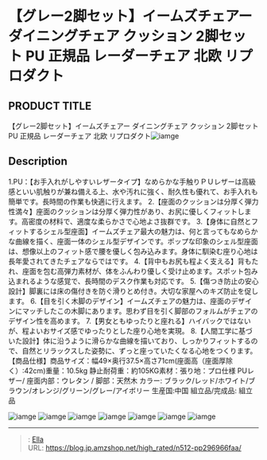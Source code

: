 # 【グレー2脚セット】イームズチェアー ダイニングチェア クッション 2脚セット PU 正規品 レーダーチェア 北欧 リプロダクト


## PRODUCT TITLE 

【グレー2脚セット】イームズチェアー ダイニングチェア クッション 2脚セット PU 正規品 レーダーチェア 北欧 リプロダクト![iamge](https://b2bfiles1.gigab2b.cn/image/wkseller/301/PP187235/20191113_d155c6e9f0a95472319580177aa14636.jpg)

## Description

1.PU：【お手入れがしやすいレザータイプ】なめらかな手触りＰＵレザーは高級感といい肌触りが兼ね備える上、水や汚れに強く、耐久性も優れて、お手入れも簡単です。長時間の作業も快適に行えます。
2.【座面のクッションは分厚く弾力性満々】座面のクッションは分厚く弾力性があり、お尻に優しくフィットします。高密度の材料で、適度な柔らかさで心地よさ抜群です。
3.【身体に自然とフィットするシェル型座面】イームズチェア最大の魅力は、何と言ってもなめらかな曲線を描く、座面一体のシェル型デザインです。ポップな印象のシェル型座面は、想像以上のフィット感で腰を優しく包み込みます。身体に馴染む座り心地は長年愛されてきたチェアならではです。
4.【背中もお尻も程よく支える】背もたれ、座面を包む高弾力素材が、体をふんわり優しく受け止めます。スポット包み込まれるような感覚で、長時間のデスク作業も対応です。
5.【傷つき防止の安心設計】脚裏には床の傷付きを防ぐ滑りとめ付き。大切な家屋へのキズ防止を促します。
6.【目を引く木脚のデザイン】イームズチェアの魅力は、座面のデザインにマッチしたこの木脚にあります。思わず目を引く脚部のフォルムがチェアのデザイン性を高めます。
7.【男女ともゆったりと座れる】ハイバックではないが、程よいおサイズ感でゆったりとした座り心地を実現。
8.【人間工学に基づいた設計】体に沿うように滑らかな曲線を描いており、しっかりフィットするので、自然とリラックスした姿勢に、ずっと座っていたくなる心地をつくります。
【商品仕様】商品サイズ：幅49×奥行37.5×高さ71cm(座面高（座面厚除く）:42cm)重量：10.5kg 静止耐荷重：約105KG素材：張り地：プロ仕様 PUレザー/ 座面内部：ウレタン / 脚部：天然木 カラー: ブラック/レッド/ホワイト/ブラウン/オレンジ/グリーン/グレー/アイボリー 生産国:中国 組立品/完成品: 組立品

![iamge](https://b2bfiles1.gigab2b.cn/image/wkseller/301/PP187235/20191107_a44cb1b764ac782881f922b0af94ae27.jpg)
![iamge](https://b2bfiles1.gigab2b.cn/image/wkseller/301/PP187235/20200825_da5e31c78d8e13233a88d5772c30ab75.jpg)
![iamge](https://b2bfiles1.gigab2b.cn/image/wkseller/301/PP187235/20191107_dd56f2d50df82eddc1df41a8181fbc23.jpg)
![iamge](https://b2bfiles1.gigab2b.cn/image/wkseller/301/PP187235/20191107_74afdba679ac5f91b955557066ab472e.jpg)
![iamge](https://b2bfiles1.gigab2b.cn/image/wkseller/301/PP187235/20191107_afe79ce82fe1a2358aa0b900c40811c5.jpg)
![iamge](https://b2bfiles1.gigab2b.cn/image/wkseller/301/PP187235/20191107_fad7365e626d81c48e8c08e201c331bb.jpg)
![iamge](https://b2bfiles1.gigab2b.cn/image/wkseller/301/PP187235/20191107_fb9c3e0138cc852dfe35873a66c12e86.jpg)


---

> : [Ella](https://blog.jp.amzshop.net/)  
> URL: https://blog.jp.amzshop.net/high_rated/n512-pp296966faa/  

